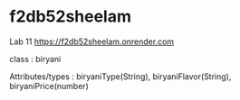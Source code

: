 # f2db52sheelam
Lab 11
https://f2db52sheelam.onrender.com

class : biryani

Attributes/types : biryaniType(String), biryaniFlavor(String), biryaniPrice(number)